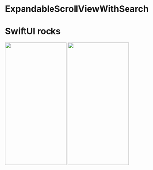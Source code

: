 # ExpandableScrollViewWithSearch 
# SwiftUI rocks

<img src="https://user-images.githubusercontent.com/6469823/112724666-793f5180-8f3a-11eb-8bf7-63a6468f3cf4.png" data-canonical-src="https://user-images.githubusercontent.com/6469823/112724666-793f5180-8f3a-11eb-8bf7-63a6468f3cf4.png" width="200" height="400" /> <img src="https://user-images.githubusercontent.com/6469823/112724499-bce58b80-8f39-11eb-8f08-d30c2c4f2a05.png" data-canonical-src="https://user-images.githubusercontent.com/6469823/112724499-bce58b80-8f39-11eb-8f08-d30c2c4f2a05.png" width="200" height="400" />



